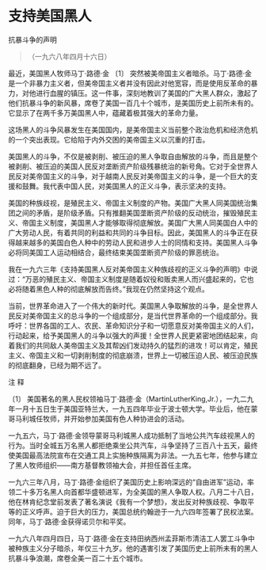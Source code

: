 #  支持美国黑人  
抗暴斗争的声明

> （一九六八年四月十六日）

最近，美国黑人牧师马丁·路德·金  〔1〕
突然被美帝国主义者暗杀。马丁·路德·金是一个非暴力主义者，但美帝国主义者并没有因此对他宽容，而是使用反革命的暴力，对他进行血腥的镇压。这一件事，深刻地教训了美国的广大黑人群众，激起了他们抗暴斗争的新风暴，席卷了美国一百几十个城市，是美国历史上前所未有的。它显示了在两千多万美国黑人中，蕴藏着极其强大的革命力量。

这场黑人的斗争风暴发生在美国国内，是美帝国主义当前整个政治危机和经济危机的一个突出表现。它给陷于内外交困的美帝国主义以沉重的打击。

美国黑人的斗争，不仅是被剥削、被压迫的黑人争取自由解放的斗争，而且是整个被剥削、被压迫的美国人民反对垄断资产阶级残暴统治的新号角。它对于全世界人民反对美帝国主义的斗争，对于越南人民反对美帝国主义的斗争，是一个巨大的支援和鼓舞。我代表中国人民，对美国黑人的正义斗争，表示坚决的支持。

美国的种族歧视，是殖民主义、帝国主义制度的产物。美国广大黑人同美国统治集团之间的矛盾，是阶级矛盾。只有推翻美国垄断资产阶级的反动统治，摧毁殖民主义、帝国主义制度，美国黑人才能够取得彻底解放。美国广大黑人同美国白人中的广大劳动人民，有着共同的利益和共同的斗争目标。因此，美国黑人的斗争正在获得越来越多的美国白色人种中的劳动人民和进步人士的同情和支持。美国黑人斗争必将同美国工人运动相结合，最终结束美国垄断资产阶级的罪恶统治。

我在一九六三年《支持美国黑人反对美帝国主义种族歧视的正义斗争的声明》中说过：“万恶的殖民主义、帝国主义制度是随着奴役和贩卖黑人而兴盛起来的，它也必将随着黑色人种的彻底解放而告终。”我现在仍然坚持这个观点。

当前，世界革命进入了一个伟大的新时代。美国黑人争取解放的斗争，是全世界人民反对美帝国主义的总斗争的一个组成部分，是当代世界革命的一个组成部分。我呼吁：世界各国的工人、农民、革命知识分子和一切愿意反对美帝国主义的人们，行动起来，给予美国黑人的斗争以强大的声援！全世界人民更紧密地团结起来，向着我们的共同敌人美帝国主义及其帮凶们发动持久的猛烈的进攻！可以肯定，殖民主义、帝国主义和一切剥削制度的彻底崩溃，世界上一切被压迫人民、被压迫民族的彻底翻身，已经为期不远了。

注 释

〔1〕
美国著名的黑人民权领袖马丁·路德·金（MartinLutherKing,Jr.），一九二九年一月十五日生于美国亚特兰大，一九五四年毕业于波士顿大学。毕业后，他在蒙哥马利城任牧师，并开始参加美国有色人种协进会的活动。

一九五六，马丁·路德·金领导蒙哥马利城黑人成功抵制了当地公共汽车歧视黑人的行为。当时全城五万名黑人都拒绝乘坐公共汽车，斗争坚持了三百八十五天，最终使美国最高法院宣布在交通工具上实施种族隔离为非法。一九五七年，他参与建立了黑人牧师组织——南方基督教领袖大会，并担任首任主席。

一九六三年八月，马丁·路德·金组织了美国历史上影响深远的“自由进军”运动，率领二十多万名黑人向首都华盛顿进军，为全美国的黑人争取人权。八月二十八日，他在林肯纪念堂前发表了著名演说《我有一个梦想》，发出反对种族歧视、争取平等的正义呼声。迫于巨大的压力，美国总统约翰逊于一九六四年签署了民权法案。同年，马丁·路德·金获得诺贝尔和平奖。

一九六八年四月四日，马丁·路德·金在支持田纳西州孟菲斯市清洁工人罢工斗争中被种族主义分子暗杀，年仅三十九岁。他的遇害引发了美国历史上前所未有的黑人抗暴斗争浪潮，席卷全美一百二十五个城市。

  

